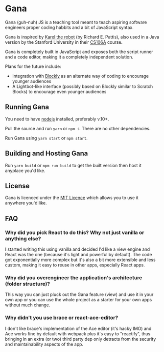 # Gana

Gana (guh-nuh) JS is a teaching tool meant to teach aspiring software engineers proper coding habbits and a bit of JavaScript syntax.

Gana is inspired by [Karel the robot](http://karel.sourceforge.net/) (by Richard E. Pattis), also used in a Java version by the Stanford University in their [CS106A](https://www.youtube.com/playlist?list=PLFE2A69D0EA1C22B3) course.

Gana is completely built in JavaScript and exposes both the script runner and a code editor, making it a completely independent solution.

Plans for the future include:

- Integration with [Blockly](https://developers.google.com/blockly/) as an alternate way of coding to encourage younger audiences
- A Lightbot-like interface (possibly based on Blockly similar to Scratch Blocks) to encourage even younger audiences

## Running Gana

You need to have [nodejs](https://nodejs.org/) installed, preferably v.10+.

Pull the source and run `yarn` or `npm i`. There are no other dependencies.

Run Gana using `yarn start` or `npm start`.

## Building and Hosting Gana

Run `yarn build` or `npm run build` to get the built version then host it anyplace you'd like.

## License

Gana is licenced under the [MIT Licence](https://opensource.org/licenses/MIT) which allows you to use it anywhere you'd like.

## FAQ

### Why did you pick React to do this? Why not just vanilla or anything else?

I started writing this using vanilla and decided I'd like a view engine and React was the one (because it's light and powerful by default). The code got exponentially more complex but it's also a bit more extensible and less custom, making it easy to reuse in other apps, especially React apps.

### Why did you overengineer the application's architecture (folder structure)?

This way you can just pluck out the Gana feature (view) and use it in your own app or you can use the whole project as a starter for your own apps without much change.

### Why didn't you use brace or react-ace-editor?

I don't like brace's implementation of the Ace editor (it's hacky IMO) and Ace works fine by default with webpack plus it's easy to "reactify", thus bringing in an extra (or two) third party dep only detracts from the security and maintainability aspects of the app.
